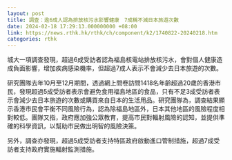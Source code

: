 ```yaml
---
layout: post
title: 調查：逾6成人認為排放核污水影響健康　7成稱不減日本旅遊次數
date: 2024-02-18 17:29:13.000000000 +08:00
link: https://news.rthk.hk/rthk/ch/component/k2/1740822-20240218.htm
categories: rthk
---
```


城大一項調查發現，超過6成受訪者認為福島核電站排放核污水，會對個人健康造成負面影響，增加疾病感染機率，但超過7成人表示不會減少去日本旅遊的次數。

研究團隊去年10月至12月期間，透過網上問卷訪問1418名年齡超過20歲的香港市民，發現超過5成受訪者表示會避免食用福島地區的食品，只有不足3成受訪者表示會減少去日本旅遊的次數或購買來自日本的生活用品。研究團隊為，調查結果顯示香港市民會平衡不同風險行為，認為除福島地區外，日本其他地區的風險程度相對較低。團隊又指，政府應加強公眾教育，提高市民對輻射風險的認知，並提供準確的科學資訊，以幫助市民做出明智的風險決策。

另外，調查亦發現，超過5成受訪者支持特區政府啟動進口管制措施，超過7成受訪者支持政府實施輻射監測措施。
